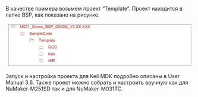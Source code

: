В качестве примера возьмем проект “Template”. Проект находится в папке BSP, как показано на рисунке.  

![alt-текст](https://github.com/PivnevNikolay/Nuvoton-Development-Tool/blob/master/photos/002.jpg "")  

Запуск и настройка проекта для Keil MDK подробно описаны в User Manual 3.6.
Также проект можно собрать и настроить вручную как для NuMaker-M251SD так и для NuMaker-M031TC.

